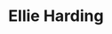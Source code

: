 ---
title: Ellie Harding
headshot: spDkM4r
gender: female
course:
  - BA English
submitted: 2020-03-28 
contact_allowed: true

--- 